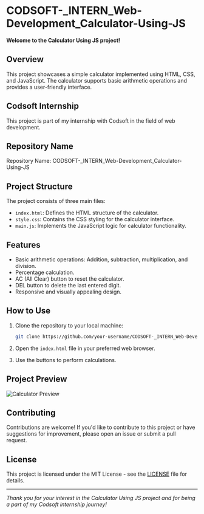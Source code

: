 # CODSOFT-_INTERN_Web-Development_Calculator-Using-JS

**Welcome to the Calculator Using JS project!**

## Overview

This project showcases a simple calculator implemented using HTML, CSS, and JavaScript. The calculator supports basic arithmetic operations and provides a user-friendly interface.

## Codsoft Internship

This project is part of my internship with Codsoft in the field of web development.

## Repository Name

Repository Name: CODSOFT-_INTERN_Web-Development_Calculator-Using-JS

## Project Structure

The project consists of three main files:

- `index.html`: Defines the HTML structure of the calculator.
- `style.css`: Contains the CSS styling for the calculator interface.
- `main.js`: Implements the JavaScript logic for calculator functionality.

## Features

- Basic arithmetic operations: Addition, subtraction, multiplication, and division.
- Percentage calculation.
- AC (All Clear) button to reset the calculator.
- DEL button to delete the last entered digit.
- Responsive and visually appealing design.

## How to Use

1. Clone the repository to your local machine:

   ```bash
   git clone https://github.com/your-username/CODSOFT-_INTERN_Web-Development_Calculator-Using-JS.git
   ```

2. Open the `index.html` file in your preferred web browser.

3. Use the buttons to perform calculations.

## Project Preview

![Calculator Preview](![website](https://github.com/Mohammed20037/CODSOFT-_INTERN_Web-Development_Calculator-Using-JS/assets/113844625/69fdb816-f9d9-49da-87eb-758faca02856))

## Contributing

Contributions are welcome! If you'd like to contribute to this project or have suggestions for improvement, please open an issue or submit a pull request.

## License

This project is licensed under the MIT License - see the [LICENSE](LICENSE) file for details.

---

*Thank you for your interest in the Calculator Using JS project and for being a part of my Codsoft internship journey!*
```
